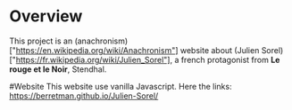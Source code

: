 # Overview
This project is an (anachronism)["https://en.wikipedia.org/wiki/Anachronism"] website  about (Julien Sorel)["https://fr.wikipedia.org/wiki/Julien_Sorel"], a french protagonist from __Le rouge et le Noir__, Stendhal.

#Website
This website use vanilla Javascript. 
Here the links: https://berretman.github.io/Julien-Sorel/
